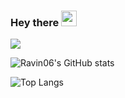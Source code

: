 ### Hey there <img src="https://media.giphy.com/media/hvRJCLFzcasrR4ia7z/giphy.gif" width="25px">
![](https://visitor-badge.glitch.me/badge?page_id=Ravin06.Ravin06)
  
  

![Ravin06's GitHub stats](https://github-readme-stats.vercel.app/api?username=Ravin06&show_icons=true&theme=radical)

![Top Langs](https://github-readme-stats.vercel.app/api/top-langs/?username=Ravin06&theme=radical)






